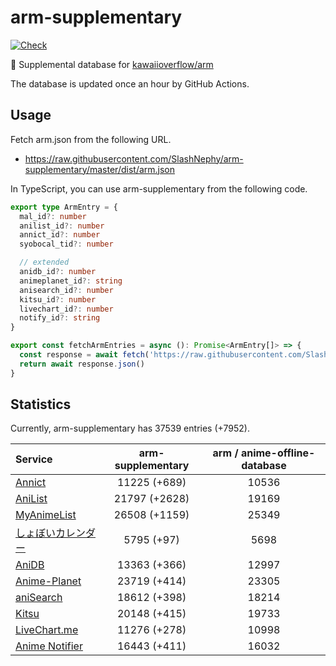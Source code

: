 # arm-supplementary

[![Check](https://github.com/SlashNephy/arm-supplementary/actions/workflows/check-node.yml/badge.svg)](https://github.com/SlashNephy/arm-supplementary/actions/workflows/check-node.yml)

💊 Supplemental database for [kawaiioverflow/arm](https://github.com/kawaiioverflow/arm)

The database is updated once an hour by GitHub Actions.

## Usage

Fetch arm.json from the following URL.

- https://raw.githubusercontent.com/SlashNephy/arm-supplementary/master/dist/arm.json

In TypeScript, you can use arm-supplementary from the following code.

```TypeScript
export type ArmEntry = {
  mal_id?: number
  anilist_id?: number
  annict_id?: number
  syobocal_tid?: number

  // extended
  anidb_id?: number
  animeplanet_id?: string
  anisearch_id?: number
  kitsu_id?: number
  livechart_id?: number
  notify_id?: string
}

export const fetchArmEntries = async (): Promise<ArmEntry[]> => {
  const response = await fetch('https://raw.githubusercontent.com/SlashNephy/arm-supplementary/master/dist/arm.json')
  return await response.json()
}
```

## Statistics

Currently, arm-supplementary has 37539 entries (+7952).

| Service                                     | arm-supplementary | arm / anime-offline-database |
| :------------------------------------------ | :---------------: | :--------------------------: |
| [Annict](https://annict.com)                |   11225 (+689)    |            10536             |
| [AniList](https://anilist.co)               |   21797 (+2628)   |            19169             |
| [MyAnimeList](https://myanimelist.net)      |   26508 (+1159)   |            25349             |
| [しょぼいカレンダー](https://cal.syoboi.jp) |    5795 (+97)     |             5698             |
| [AniDB](https://anidb.net)                  |   13363 (+366)    |            12997             |
| [Anime-Planet](https://anime-planet.com)    |   23719 (+414)    |            23305             |
| [aniSearch](https://anisearch.com)          |   18612 (+398)    |            18214             |
| [Kitsu](https://kitsu.io)                   |   20148 (+415)    |            19733             |
| [LiveChart.me](https://livechart.me)        |   11276 (+278)    |            10998             |
| [Anime Notifier](https://notify.moe)        |   16443 (+411)    |            16032             |
